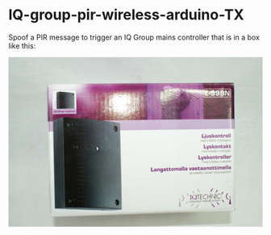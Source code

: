 # IQ-group-pir-wireless-arduino-TX
Spoof a PIR message to trigger an IQ Group mains controller that is in a box like this:

<img src="images/iq1.jpg" alt="IQ Group Reciever package"/>
